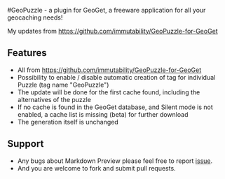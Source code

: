 #GeoPuzzle - a plugin for GeoGet, a freeware application for all your geocaching needs!

My updates from https://github.com/immutability/GeoPuzzle-for-GeoGet

## Features
 - All from https://github.com/immutability/GeoPuzzle-for-GeoGet
 - Possibility to enable / disable automatic creation of tag for individual Puzzle (tag name "GeoPuzzle")
 - The update will be done for the first cache found, including the alternatives of the puzzle
 - If no cache is found in the GeoGet database, and Silent mode is not enabled, a cache list is missing (beta) for further download
 - The generation itself is unchanged


## Support

- Any bugs about Markdown Preview please feel free to report [issue].
- And you are welcome to fork and submit pull requests.

[issue]: https://github.com/pj-smith/GeoGet-GeoPuzzle/issues
